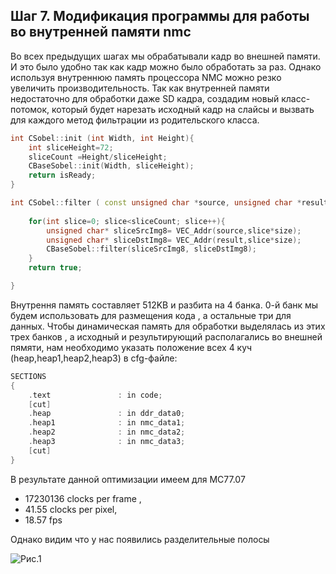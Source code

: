 ## Шаг 7. Модификация программы для работы во внутренней памяти nmc  

Во всех предыдущих шагах мы обрабатывали кадр во внешней памяти. И это было удобно так как кадр можно было обработать за раз. 
Однако используя внутреннюю память процессора NMC можно резко увеличить производительность. Так как внутренней памяти недостаточно для обработки даже SD кадра, 
создадим новый класс-потомок, который будет нарезать исходный кадр на слайсы и вызвать для каждого метод фильтрации из родительского класса.

```cpp
int CSobel::init (int Width, int Height){
	int sliceHeight=72;
	sliceCount =Height/sliceHeight;
	CBaseSobel::init(Width, sliceHeight);
	return isReady;
}

int CSobel::filter ( const unsigned char *source, unsigned char *result){
	
	for(int slice=0; slice<sliceCount; slice++){
		unsigned char* sliceSrcImg8= VEC_Addr(source,slice*size);
		unsigned char* sliceDstImg8= VEC_Addr(result,slice*size);
		CBaseSobel::filter(sliceSrcImg8, sliceDstImg8);
	}
	return true;

}
```
Внутрення память составляет 512KB и разбита на 4 банка.
0-й банк мы будем использовать для размещения кода , а остальные три для данных. 
Чтобы динамическая память для обработки выделялась из этих трех банков , а исходный и результирующий располагались во внешней пямяти, 
нам необходимо указать положение всех 4 куч (heap,heap1,heap2,heap3) в cfg-файле:

```cpp
SECTIONS
{
	.text				: in code;
	[cut]
	.heap				: in ddr_data0;
	.heap1				: in nmc_data1;
	.heap2				: in nmc_data2;
	.heap3				: in nmc_data3;
	[cut]
}	
```

	
В результате данной оптимизации имеем для MC77.07
- 17230136 clocks per frame , 
- 41.55 clocks per pixel, 
- 18.57 fps

Однако видим что у нас появились разделительные полосы 


![Рис.1](http://i11.pixs.ru/storage/0/6/0/edgejpg_3326179_17737060.jpg "Внешний вид оболочки VSELL и результат обработки")
